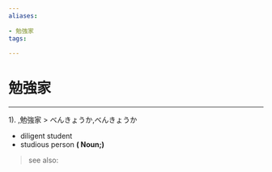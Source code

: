 ```yaml
---
aliases:
    
- 勉強家
tags:
    
---
```


# 勉強家
---
1).
,勉強家 > べんきょうか,べんきょうか

- diligent student
- studious person
**( Noun;)**
> see also: 
            